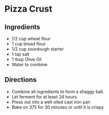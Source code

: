 # Pizza Crust

## Ingredients
- 1/2 cup wheat flour
- 1 cup bread flour
- 1/2 cup sourdough starter
- 1 tsp salt
- 1 tbsp Olive Oil
- Water to combine

## Directions
- Combine all ingredients to form a shaggy ball.
- Let ferment for at least 24 hours
- Press out into a well oiled cast iron pan
- Bake on 375 for 30 minutes or until it is crispy 